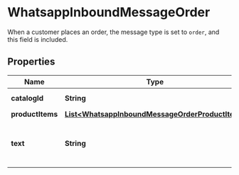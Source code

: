 

# WhatsappInboundMessageOrder

When a customer places an order, the message type is set to `order`, and this field is included.

## Properties

| Name | Type | Description | Notes |
|------------ | ------------- | ------------- | -------------|
|**catalogId** | **String** | The catalog ID. |  [optional] |
|**productItems** | [**List&lt;WhatsappInboundMessageOrderProductItem&gt;**](WhatsappInboundMessageOrderProductItem.md) |  |  [optional] |
|**text** | **String** | Text message sent along with the order. |  [optional] |



